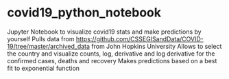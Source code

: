 # covid19_python_notebook
Jupyter Notebook to visualize covid19 stats and make predictions by yourself
Pulls data from https://github.com/CSSEGISandData/COVID-19/tree/master/archived_data from John Hopkins University
Allows to select the country and visualize counts, log, derivative and log derivative for the confirmed cases, deaths and recovery
Makes predictions based on a best fit to exponential function

